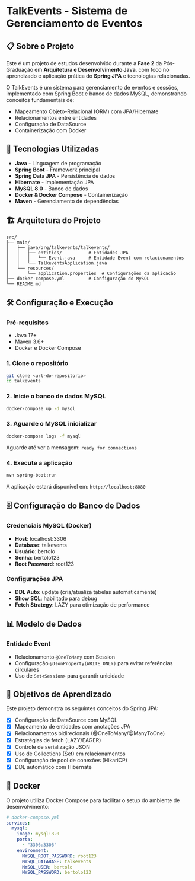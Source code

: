# TalkEvents - Sistema de Gerenciamento de Eventos

## 📋 Sobre o Projeto

Este é um projeto de estudos desenvolvido durante a **Fase 2** da Pós-Graduação em **Arquitetura e Desenvolvimento Java**, com foco no aprendizado e aplicação prática do **Spring JPA** e tecnologias relacionadas.

O TalkEvents é um sistema para gerenciamento de eventos e sessões, implementado com Spring Boot e banco de dados MySQL, demonstrando conceitos fundamentais de:

- Mapeamento Objeto-Relacional (ORM) com JPA/Hibernate
- Relacionamentos entre entidades
- Configuração de DataSource
- Containerização com Docker

## 🚀 Tecnologias Utilizadas

- **Java** - Linguagem de programação
- **Spring Boot** - Framework principal
- **Spring Data JPA** - Persistência de dados
- **Hibernate** - Implementação JPA
- **MySQL 8.0** - Banco de dados
- **Docker & Docker Compose** - Containerização
- **Maven** - Gerenciamento de dependências

## 🏗️ Arquitetura do Projeto

```
src/
├── main/
│   ├── java/org/talkevents/talkevents/
│   │   ├── entities/          # Entidades JPA
│   │   │   └── Event.java     # Entidade Event com relacionamentos
│   │   └── TalkeventsApplication.java
│   └── resources/
│       └── application.properties  # Configurações da aplicação
├── docker-compose.yml         # Configuração do MySQL
└── README.md
```

## 🛠️ Configuração e Execução

### Pré-requisitos

- Java 17+
- Maven 3.6+
- Docker e Docker Compose

### 1. Clone o repositório

```bash
git clone <url-do-repositorio>
cd talkevents
```

### 2. Inicie o banco de dados MySQL

```bash
docker-compose up -d mysql
```

### 3. Aguarde o MySQL inicializar

```bash
docker-compose logs -f mysql
```

Aguarde até ver a mensagem: `ready for connections`

### 4. Execute a aplicação

```bash
mvn spring-boot:run
```

A aplicação estará disponível em: `http://localhost:8080`

## 🗄️ Configuração do Banco de Dados

### Credenciais MySQL (Docker)
- **Host**: localhost:3306
- **Database**: talkevents
- **Usuário**: bertolo
- **Senha**: bertolo123
- **Root Password**: root123

### Configurações JPA
- **DDL Auto**: update (cria/atualiza tabelas automaticamente)
- **Show SQL**: habilitado para debug
- **Fetch Strategy**: LAZY para otimização de performance

## 📊 Modelo de Dados

### Entidade Event
- Relacionamento `@OneToMany` com Session
- Configuração `@JsonProperty(WRITE_ONLY)` para evitar referências circulares
- Uso de `Set<Session>` para garantir unicidade

## 🎯 Objetivos de Aprendizado

Este projeto demonstra os seguintes conceitos do Spring JPA:

- [x] Configuração de DataSource com MySQL
- [x] Mapeamento de entidades com anotações JPA
- [x] Relacionamentos bidirecionais (@OneToMany/@ManyToOne)
- [x] Estratégias de fetch (LAZY/EAGER)
- [x] Controle de serialização JSON
- [x] Uso de Collections (Set) em relacionamentos
- [x] Configuração de pool de conexões (HikariCP)
- [x] DDL automático com Hibernate

## 🐳 Docker

O projeto utiliza Docker Compose para facilitar o setup do ambiente de desenvolvimento:

```yaml
# docker-compose.yml
services:
  mysql:
    image: mysql:8.0
    ports:
      - "3306:3306"
    environment:
      MYSQL_ROOT_PASSWORD: root123
      MYSQL_DATABASE: talkevents
      MYSQL_USER: bertolo
      MYSQL_PASSWORD: bertolo123
```
